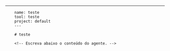 ---
        name: teste
        tool: teste
        project: default
        ---

        # teste

        <!-- Escreva abaixo o conteúdo do agente. -->
        
